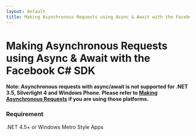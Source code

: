 ```yaml
---
layout: default
title: Making Asynchronous Requests using Async & Await with the Facebook C# SDK
---
```


# Making Asynchronous Requests using Async & Await with the Facebook C# SDK

**Note: Asynchronous requests with async/await is not supported for .NET 3.5, Silverlight 4 and Windows Phone. Please refer to [Making Asynchronous Requests](Making-Asynchronous-Requests) if you are using those platforms.**

### Requirement
.NET 4.5+ or Windows Metro Style Apps